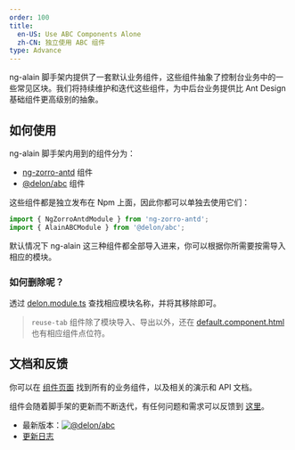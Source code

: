 ```yaml
---
order: 100
title:
  en-US: Use ABC Components Alone
  zh-CN: 独立使用 ABC 组件
type: Advance
---
```


ng-alain 脚手架内提供了一套默认业务组件，这些组件抽象了控制台业务中的一些常见区块。我们将持续维护和迭代这些组件，为中后台业务提供比 Ant Design 基础组件更高级别的抽象。

## 如何使用

ng-alain 脚手架内用到的组件分为：

- [ng-zorro-antd](//ng-zorro.github.io) 组件
- [@delon/abc](/components) 组件

这些组件都是独立发布在 Npm 上面，因此你都可以单独去使用它们：

```ts
import { NgZorroAntdModule } from 'ng-zorro-antd';
import { AlainABCModule } from '@delon/abc';
```

默认情况下 ng-alain 这三种组件都全部导入进来，你可以根据你所需要按需导入相应的模块。

### 如何删除呢？

透过 [delon.module.ts](https://github.com/cipchk/ng-alain/blob/master/src/app/delon.module.ts) 查找相应模块名称，并将其移除即可。

> `reuse-tab` 组件除了模块导入、导出以外，还在 [default.component.html](https://github.com/cipchk/ng-alain/blob/master/src/app/layout/default/default.component.html) 也有相应组件点位符。

## 文档和反馈

你可以在 [组件页面](/components) 找到所有的业务组件，以及相关的演示和 API 文档。

组件会随着脚手架的更新而不断迭代，有任何问题和需求可以反馈到 [这里](//github.com/cipchk/ng-alain/issues)。

- 最新版本：[![@delon/abc](//img.shields.io/npm/v/@delon/abc.svg?style=flat-square)](//www.npmjs.com/package/@delon/abc)
- [更新日志](/docs/changelog)
